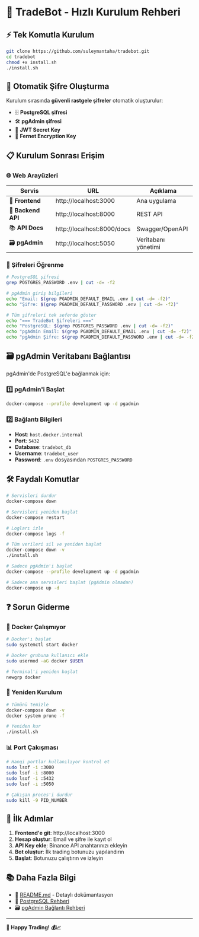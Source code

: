 # 🚀 TradeBot - Hızlı Kurulum Rehberi

## ⚡ Tek Komutla Kurulum

```bash
git clone https://github.com/suleymantaha/tradebot.git
cd tradebot
chmod +x install.sh
./install.sh
```

## 🔐 Otomatik Şifre Oluşturma

Kurulum sırasında **güvenli rastgele şifreler** otomatik oluşturulur:

- 🗄️ **PostgreSQL şifresi**
- 🛠️ **pgAdmin şifresi**
- 🔑 **JWT Secret Key**
- 🔐 **Fernet Encryption Key**

## 📋 Kurulum Sonrası Erişim

### 🌐 Web Arayüzleri
| Servis | URL | Açıklama |
|--------|-----|----------|
| 🎯 **Frontend** | http://localhost:3000 | Ana uygulama |
| 🔧 **Backend API** | http://localhost:8000 | REST API |
| 📚 **API Docs** | http://localhost:8000/docs | Swagger/OpenAPI |
| 🗃️ **pgAdmin** | http://localhost:5050 | Veritabanı yönetimi |

### 🔐 Şifreleri Öğrenme

```bash
# PostgreSQL şifresi
grep POSTGRES_PASSWORD .env | cut -d= -f2

# pgAdmin giriş bilgileri
echo "Email: $(grep PGADMIN_DEFAULT_EMAIL .env | cut -d= -f2)"
echo "Şifre: $(grep PGADMIN_DEFAULT_PASSWORD .env | cut -d= -f2)"

# Tüm şifreleri tek seferde göster
echo "=== TradeBot Şifreleri ==="
echo "PostgreSQL: $(grep POSTGRES_PASSWORD .env | cut -d= -f2)"
echo "pgAdmin Email: $(grep PGADMIN_DEFAULT_EMAIL .env | cut -d= -f2)"
echo "pgAdmin Şifre: $(grep PGADMIN_DEFAULT_PASSWORD .env | cut -d= -f2)"
```

## 🗃️ pgAdmin Veritabanı Bağlantısı

pgAdmin'de PostgreSQL'e bağlanmak için:

### 1️⃣ pgAdmin'i Başlat
```bash
docker-compose --profile development up -d pgadmin
```

### 2️⃣ Bağlantı Bilgileri
- **Host**: `host.docker.internal`
- **Port**: `5432`
- **Database**: `tradebot_db`
- **Username**: `tradebot_user`
- **Password**: `.env` dosyasından `POSTGRES_PASSWORD`

## 🛠️ Faydalı Komutlar

```bash
# Servisleri durdur
docker-compose down

# Servisleri yeniden başlat
docker-compose restart

# Logları izle
docker-compose logs -f

# Tüm verileri sil ve yeniden başlat
docker-compose down -v
./install.sh

# Sadece pgAdmin'i başlat
docker-compose --profile development up -d pgadmin

# Sadece ana servisleri başlat (pgAdmin olmadan)
docker-compose up -d
```

## ❓ Sorun Giderme

### 🐳 Docker Çalışmıyor
```bash
# Docker'ı başlat
sudo systemctl start docker

# Docker grubuna kullanıcı ekle
sudo usermod -aG docker $USER

# Terminal'i yeniden başlat
newgrp docker
```

### 🔄 Yeniden Kurulum
```bash
# Tümünü temizle
docker-compose down -v
docker system prune -f

# Yeniden kur
./install.sh
```

### 📊 Port Çakışması
```bash
# Hangi portlar kullanılıyor kontrol et
sudo lsof -i :3000
sudo lsof -i :8000
sudo lsof -i :5432
sudo lsof -i :5050

# Çakışan proces'i durdur
sudo kill -9 PID_NUMBER
```

## 🎯 İlk Adımlar

1. **Frontend'e git**: http://localhost:3000
2. **Hesap oluştur**: Email ve şifre ile kayıt ol
3. **API Key ekle**: Binance API anahtarınızı ekleyin
4. **Bot oluştur**: İlk trading botunuzu yapılandırın
5. **Başlat**: Botunuzu çalıştırın ve izleyin

## 📚 Daha Fazla Bilgi

- 📖 [README.md](README.md) - Detaylı dokümantasyon
- 🐘 [PostgreSQL Rehberi](docs/PostgreSQL_KULLANIM_REHBERI.md)
- 🗃️ [pgAdmin Bağlantı Rehberi](docs/PGADMIN_BAGLANTI_REHBERI.md)

---

**🎉 Happy Trading! 💰📈**
